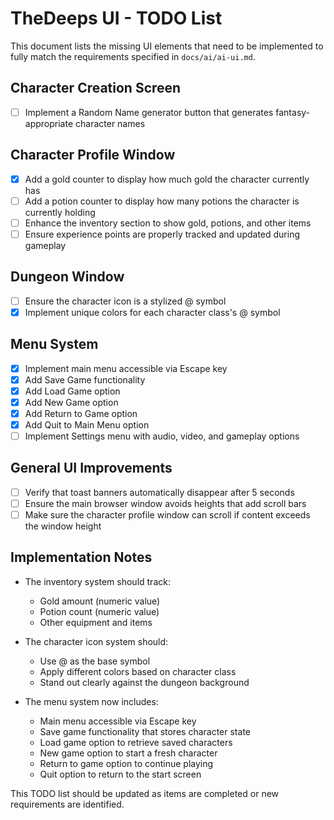 # TheDeeps UI - TODO List

This document lists the missing UI elements that need to be implemented to fully match the requirements specified in `docs/ai/ai-ui.md`.

## Character Creation Screen
- [ ] Implement a Random Name generator button that generates fantasy-appropriate character names

## Character Profile Window
- [x] Add a gold counter to display how much gold the character currently has
- [ ] Add a potion counter to display how many potions the character is currently holding
- [ ] Enhance the inventory section to show gold, potions, and other items
- [ ] Ensure experience points are properly tracked and updated during gameplay

## Dungeon Window
- [ ] Ensure the character icon is a stylized @ symbol
- [x] Implement unique colors for each character class's @ symbol

## Menu System
- [x] Implement main menu accessible via Escape key
- [x] Add Save Game functionality
- [x] Add Load Game option
- [x] Add New Game option
- [x] Add Return to Game option
- [x] Add Quit to Main Menu option
- [ ] Implement Settings menu with audio, video, and gameplay options

## General UI Improvements
- [ ] Verify that toast banners automatically disappear after 5 seconds
- [ ] Ensure the main browser window avoids heights that add scroll bars
- [ ] Make sure the character profile window can scroll if content exceeds the window height

## Implementation Notes
- The inventory system should track:
  - Gold amount (numeric value)
  - Potion count (numeric value)
  - Other equipment and items

- The character icon system should:
  - Use @ as the base symbol
  - Apply different colors based on character class
  - Stand out clearly against the dungeon background

- The menu system now includes:
  - Main menu accessible via Escape key
  - Save game functionality that stores character state
  - Load game option to retrieve saved characters
  - New game option to start a fresh character
  - Return to game option to continue playing
  - Quit option to return to the start screen

This TODO list should be updated as items are completed or new requirements are identified. 